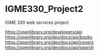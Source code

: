 # IGME330_Project2
IGME 330 web services project

https://openlibrary.org/developers/api <br>
https://openlibrary.org/dev/docs/api/books <br>
https://openlibrary.org/dev/docs/api/covers <br>
https://openlibrary.org/dev/docs/api/search
